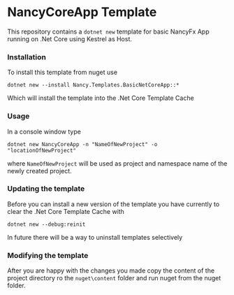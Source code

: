 # NancyCoreApp Template

This repository contains a `dotnet new` template for basic NancyFx App running on .Net Core using Kestrel as Host.


### Installation

To install this template from nuget use

`dotnet new --install Nancy.Templates.BasicNetCoreApp::*`

Which will install the template into the .Net Core Template Cache

### Usage

In a console window type

`dotnet new NancyCoreApp -n "NameOfNewProject" -o "locationOfNewProject"`

where `NameOfNewProject` will be used as project and namespace name of the newly created project.

### Updating the template

Before you can install a new version of the template you have currently to clear the .Net Core Template Cache with

`dotnet new --debug:reinit`

In future there will be a way to uninstall templates selectively

### Modifying the template

After you are happy with the changes you made copy the content of the project directory ro the `nuget\content` folder and run nuget from the nuget folder.
